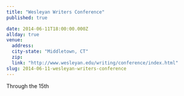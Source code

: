 ```yaml
---
title: "Wesleyan Writers Conference"
published: true

date: 2014-06-11T18:00:00.000Z
allday: true
venue:
  address:
  city-state: "Middletown, CT"
  zip:
  link: "http://www.wesleyan.edu/writing/conference/index.html"
slug: 2014-06-11-wesleyan-writers-conference
---
```

Through the 15th

